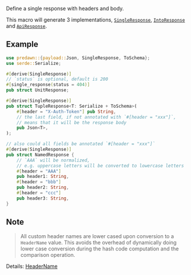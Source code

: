 Define a single response with headers and body.

This macro will generate 3 implementations, [`SingleResponse`], [`IntoResponse`] and [`ApiResponse`].

## Example

```rust
use predawn::{payload::Json, SingleResponse, ToSchema};
use serde::Serialize;

#[derive(SingleResponse)]
// `status` is optional, default is 200
#[single_response(status = 404)]
pub struct UnitResponse;

#[derive(SingleResponse)]
pub struct TupleResponse<T: Serialize + ToSchema>(
    #[header = "X-Auth-Token"] pub String,
    // the last field, if not annotated with `#[header = "xxx"]`,
    // means that it will be the response body
    pub Json<T>,
);

// also could all fields be annotated `#[header = "xxx"]`
#[derive(SingleResponse)]
pub struct NamedResponse {
    // `AAA` will be normalized,
    // e.g. uppercase letters will be converted to lowercase letters
    #[header = "AAA"]
    pub header1: String,
    #[header = "bbb"]
    pub header2: String,
    #[header = "ccc"]
    pub header3: String,
}
```

## Note

> All custom header names are lower cased upon conversion to a `HeaderName` value. This avoids the overhead of dynamically doing lower case conversion during the hash code computation and the comparison operation.

Details: [HeaderName](https://docs.rs/http/latest/http/header/struct.HeaderName.html)

[`SingleResponse`]: https://docs.rs/predawn/latest/predawn/trait.SingleResponse.html
[`IntoResponse`]: https://docs.rs/predawn/latest/predawn/into_response/trait.IntoResponse.html
[`ApiResponse`]: https://docs.rs/predawn/latest/predawn/api_response/trait.ApiResponse.html
